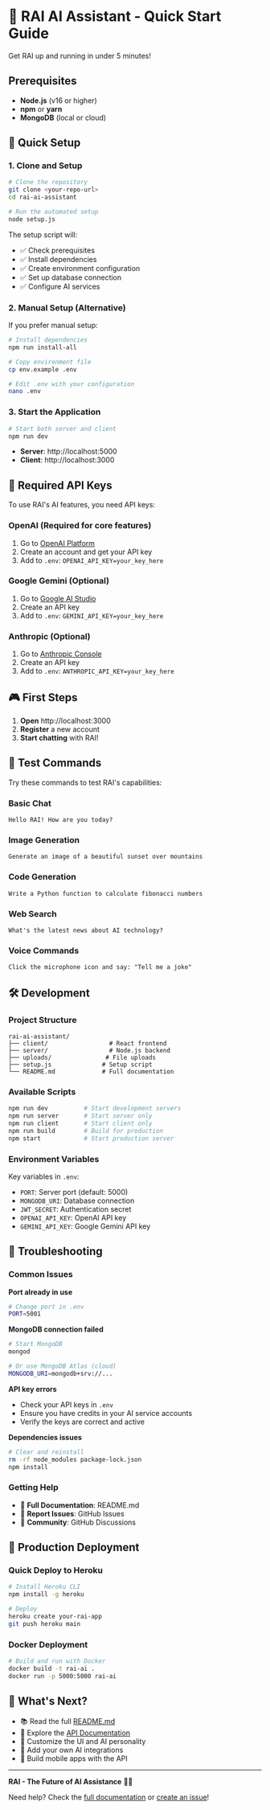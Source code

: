 # 🚀 RAI AI Assistant - Quick Start Guide

Get RAI up and running in under 5 minutes!

## Prerequisites

- **Node.js** (v16 or higher)
- **npm** or **yarn**
- **MongoDB** (local or cloud)

## 🎯 Quick Setup

### 1. Clone and Setup

```bash
# Clone the repository
git clone <your-repo-url>
cd rai-ai-assistant

# Run the automated setup
node setup.js
```

The setup script will:
- ✅ Check prerequisites
- ✅ Install dependencies
- ✅ Create environment configuration
- ✅ Set up database connection
- ✅ Configure AI services

### 2. Manual Setup (Alternative)

If you prefer manual setup:

```bash
# Install dependencies
npm run install-all

# Copy environment file
cp env.example .env

# Edit .env with your configuration
nano .env
```

### 3. Start the Application

```bash
# Start both server and client
npm run dev
```

- **Server**: http://localhost:5000
- **Client**: http://localhost:3000

## 🔑 Required API Keys

To use RAI's AI features, you need API keys:

### OpenAI (Required for core features)
1. Go to [OpenAI Platform](https://platform.openai.com/api-keys)
2. Create an account and get your API key
3. Add to `.env`: `OPENAI_API_KEY=your_key_here`

### Google Gemini (Optional)
1. Go to [Google AI Studio](https://makersuite.google.com/app/apikey)
2. Create an API key
3. Add to `.env`: `GEMINI_API_KEY=your_key_here`

### Anthropic (Optional)
1. Go to [Anthropic Console](https://console.anthropic.com/)
2. Create an API key
3. Add to `.env`: `ANTHROPIC_API_KEY=your_key_here`

## 🎮 First Steps

1. **Open** http://localhost:3000
2. **Register** a new account
3. **Start chatting** with RAI!

## 🧪 Test Commands

Try these commands to test RAI's capabilities:

### Basic Chat
```
Hello RAI! How are you today?
```

### Image Generation
```
Generate an image of a beautiful sunset over mountains
```

### Code Generation
```
Write a Python function to calculate fibonacci numbers
```

### Web Search
```
What's the latest news about AI technology?
```

### Voice Commands
```
Click the microphone icon and say: "Tell me a joke"
```

## 🛠️ Development

### Project Structure
```
rai-ai-assistant/
├── client/                 # React frontend
├── server/                 # Node.js backend
├── uploads/               # File uploads
├── setup.js              # Setup script
└── README.md             # Full documentation
```

### Available Scripts
```bash
npm run dev          # Start development servers
npm run server       # Start server only
npm run client       # Start client only
npm run build        # Build for production
npm start            # Start production server
```

### Environment Variables
Key variables in `.env`:
- `PORT`: Server port (default: 5000)
- `MONGODB_URI`: Database connection
- `JWT_SECRET`: Authentication secret
- `OPENAI_API_KEY`: OpenAI API key
- `GEMINI_API_KEY`: Google Gemini API key

## 🐛 Troubleshooting

### Common Issues

**Port already in use**
```bash
# Change port in .env
PORT=5001
```

**MongoDB connection failed**
```bash
# Start MongoDB
mongod

# Or use MongoDB Atlas (cloud)
MONGODB_URI=mongodb+srv://...
```

**API key errors**
- Check your API keys in `.env`
- Ensure you have credits in your AI service accounts
- Verify the keys are correct and active

**Dependencies issues**
```bash
# Clear and reinstall
rm -rf node_modules package-lock.json
npm install
```

### Getting Help

- 📖 **Full Documentation**: README.md
- 🐛 **Report Issues**: GitHub Issues
- 💬 **Community**: GitHub Discussions

## 🚀 Production Deployment

### Quick Deploy to Heroku
```bash
# Install Heroku CLI
npm install -g heroku

# Deploy
heroku create your-rai-app
git push heroku main
```

### Docker Deployment
```bash
# Build and run with Docker
docker build -t rai-ai .
docker run -p 5000:5000 rai-ai
```

## 🎉 What's Next?

- 📚 Read the full [README.md](README.md)
- 🔧 Explore the [API Documentation](docs/api.md)
- 🎨 Customize the UI and AI personality
- 🔌 Add your own AI integrations
- 📱 Build mobile apps with the API

---

**RAI - The Future of AI Assistance** 🤖✨

Need help? Check the [full documentation](README.md) or [create an issue](https://github.com/your-repo/issues)! 